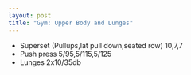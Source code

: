 ```yaml
---
layout: post
title: "Gym: Upper Body and Lunges"
---
```


- Superset (Pullups,lat pull down,seated row) 10,7,7
- Push press 5/95,5/115,5/125
- Lunges 2x10/35db
